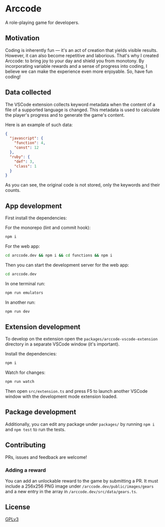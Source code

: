 # Arccode

A role-playing game for developers.

## Motivation

Coding is inherently fun — it's an act of creation that yields visible results. However, it can also become repetitive and laborious. That's why I created Arccode: to bring joy to your day and shield you from monotony. By incorporating variable rewards and a sense of progress into coding, I believe we can make the experience even more enjoyable. So, have fun coding!

## Data collected

The VSCode extension collects keyword metadata when the content of a file of a supported language is changed. This metadata is used to calculate the player's progress and to generate the game's content.

Here is an example of such data:

```json
{
  "javascript": {
    "function": 4,
    "const": 12
  },
  "ruby": {
    "def": 3,
    "class": 1
  }
}
```

As you can see, the original code is not stored, only the keywords and their counts.

## App development

First install the dependencies:

For the monorepo (lint and commit hook):
```bash
npm i
```

For the web app:
```bash
cd arccode.dev && npm i && cd functions && npm i
```

Then you can start the development server for the web app:

```bash
cd arccode.dev
```

In one terminal run:
```bash
npm run emulators
```

In another run:

```bash
npm run dev
```

## Extension development

To develop on the extension open the `packages/arccode-vscode-extension` directory in a separate VSCode window (it's important).

Install the dependencies:
```bash
npm i
```

Watch for changes:
```bash
npm run watch
```

Then open `src/extension.ts` and press F5 to launch another VSCode window with the development mode extension loaded.

## Package development

Additionally, you can edit any package under `packages/` by running `npm i` and `npm test` to run the tests.

## Contributing

PRs, issues and feedback are welcome!

### Adding a reward

You can add an unlockable reward to the game by submitting a PR.
It must include a 256x256 PNG image under `/arccode.dev/public/images/gears` and a new entry in the array in `/arccode.dev/src/data/gears.ts`.

## License

[GPLv3](https://www.gnu.org/licenses/gpl-3.0.html)
